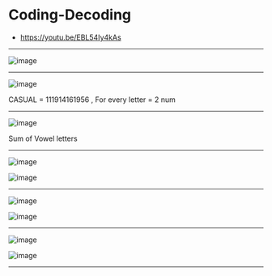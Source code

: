 # Coding-Decoding

- https://youtu.be/EBL54Iy4kAs


---

![image](https://user-images.githubusercontent.com/77873383/182669855-3ca183c0-c0c2-4237-b4ae-3d61e55a973a.png)

---

![image](https://user-images.githubusercontent.com/77873383/182669970-f3ee3883-8fb6-4b21-9b54-67caaeff9043.png)

CASUAL = 111914161956 , For every letter = 2 num

---

![image](https://user-images.githubusercontent.com/77873383/182670341-2ac1e8e4-1320-44d4-9aa6-a77d0e9935b3.png)

Sum of Vowel letters 

---

![image](https://user-images.githubusercontent.com/77873383/182672454-3148f9b5-e8be-4625-9693-7dd775550f13.png)

![image](https://user-images.githubusercontent.com/77873383/182672477-dc827dad-3ee2-449e-b50a-7999e2f375a8.png)

---

![image](https://user-images.githubusercontent.com/77873383/182673354-d3eab129-8fd2-461b-9b8c-3dc6b36f50db.png)

![image](https://user-images.githubusercontent.com/77873383/182673376-d1472d6a-4c2b-4092-8a6d-48cad4ba66fe.png)

---
![image](https://user-images.githubusercontent.com/77873383/182673546-618715e2-88d5-414f-b1d1-e54e15e799a4.png)

![image](https://user-images.githubusercontent.com/77873383/182673572-0941ee33-1a62-4793-a0d8-87f91db1cf0e.png)

---


